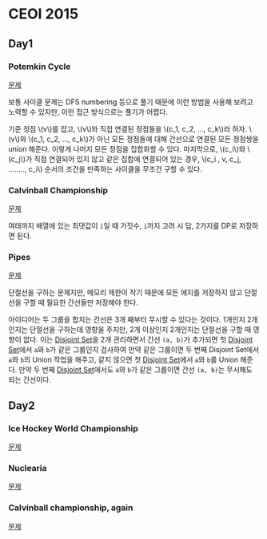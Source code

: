 # CEOI 2015

## Day1

### Potemkin Cycle
[문제](https://www.acmicpc.net/problem/10955)

보통 사이클 문제는 DFS numbering 등으로 풀기 때문에 이런 방법을 사용해 보려고 노력할 수 있지만, 이런 접근 방식으로는 풀기가 어렵다. 

기준 정점 \\(v\\)를 잡고, \\(v\\)와 직접 연결된 정점들을 \\(c_1, c_2, ..., c_k\\)라 하자. \\(v\\)와 \\(c_1, c_2, ..., c_k\\)가 아닌 모든 정점들에 대해 간선으로 연결된 모든 정점쌍을 union 해준다. 이렇게 나머지 모든 정점을 집합화할 수 있다. 마지막으로, \\(c_i\\)와 \\(c_j\\)가 직접 연결되어 있지 않고 같은 집합에 연결되어 있는 경우, \\(c_i , v, c_j, ........, c_i\\) 순서의 조건을 만족하는 사이클을 무조건 구할 수 있다.

### Calvinball Championship
[문제](https://www.acmicpc.net/problem/10956)

여태까지 배열에 있는 최댓값이 `i`일 때 가짓수, `i`까지 고려 시 답, 2가지를 DP로 저장하면 된다.

### Pipes
[문제](https://www.acmicpc.net/problem/10957)

단절선을 구하는 문제지만, 메모리 제한이 작기 때문에 모든 에지를 저장하지 않고 단절선을 구할 때 필요한 간선들만 저장해야 한다. 

아이디어는 두 그룹을 합치는 간선은 3개 째부터 무시할 수 있다는 것이다. 1개인지 2개인지는 단절선을 구하는데 영향을 주지만, 2개 이상인지 2개인지는 단절선을 구할 때 영향이 없다. 이는 [Disjoint Set](../disjoint-set.md)을 2개 관리하면서 간선 `(a, b)`가 추가되면 첫 [Disjoint Set](../disjoint-set.md)에서 `a`와 `b`가 같은 그룹인지 검사하여 만약 같은 그룹이면 두 번째 Disjoint Set에서 `a`와 `b`의 Union 작업을 해주고, 같지 않으면 첫 [Disjoint Set](../disjoint-set.md)에서 `a`와 `b`를 Union 해준다. 만약 두 번째 [Disjoint Set](../disjoint-set.md)에서도 `a`와 `b`가 같은 그룹이면 간선 `(a, b)`는 무시해도 되는 간선이다.

## Day2
### Ice Hockey World Championship
[문제](https://oj.uz/problem/view/CEOI15_bobek)

### Nuclearia
[문제](https://oj.uz/problem/view/CEOI15_nuclearia)

### Calvinball championship, again
[문제](https://oj.uz/problem/view/CEOI15_calvinball)